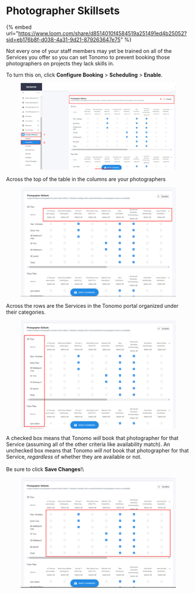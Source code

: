 # Photographer Skillsets

{% embed url="https://www.loom.com/share/d8514010f4584519a251491ed4b25052?sid=eb176b8f-d038-4a31-9d21-879263647e75" %}

Not every one of your staff members may yet be trained on all of the Services you offer so you can set Tonomo to prevent booking those photographers on projects they lack skills in.

To turn this on, click **Configure Booking** > **Scheduling** > **Enable**.&#x20;

<figure><img src="../../.gitbook/assets/image (226).png" alt=""><figcaption></figcaption></figure>

Across the top of the table in the columns are  your photographers

<figure><img src="../../.gitbook/assets/image (227).png" alt=""><figcaption></figcaption></figure>

Across the rows are the Services in the Tonomo portal organized under their categories.

<figure><img src="../../.gitbook/assets/image (228).png" alt=""><figcaption></figcaption></figure>

A checked box means that Tonomo _will_ book that photographer for that Service (assuming all of the other criteria like availability match). An unchecked box means that Tonomo _will not_ book that photographer for that Service, _regardless_ of whether they are available or not.\
\
Be sure to click **Save Changes**!\


<figure><img src="../../.gitbook/assets/image (229).png" alt=""><figcaption></figcaption></figure>
